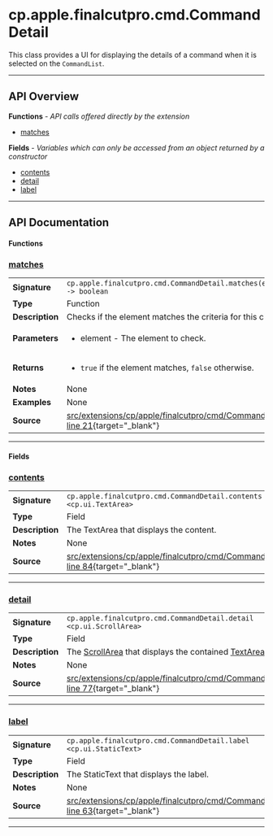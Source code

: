 # cp.apple.finalcutpro.cmd.CommandDetail

This class provides a UI for displaying the details of a command when it is selected on the `CommandList`.

---

## API Overview
**Functions** - _API calls offered directly by the extension_
 * [matches](#matches)

**Fields** - _Variables which can only be accessed from an object returned by a constructor_
 * [contents](#contents)
 * [detail](#detail)
 * [label](#label)


---

## API Documentation

#### Functions


### [matches](#matches)

|                                             |                                                                                     |
| --------------------------------------------|-------------------------------------------------------------------------------------|
| **Signature**                               | `cp.apple.finalcutpro.cmd.CommandDetail.matches(element) -> boolean`                                                                    |
| **Type**                                    | Function                                                                     |
| **Description**                             | Checks if the element matches the criteria for this class.                                                                     |
| **Parameters**                              | <ul><li>element - The element to check.</li></ul> |
| **Returns**                                 | <ul><li>`true` if the element matches, `false` otherwise.</li></ul>          |
| **Notes**                                   | None |
| **Examples**                                | None |
| **Source**                                  | [src/extensions/cp/apple/finalcutpro/cmd/CommandDetail.lua line 21](https://github.com/CommandPost/CommandPost/blob/develop/src/extensions/cp/apple/finalcutpro/cmd/CommandDetail.lua#L21){target="_blank"} |

---

#### Fields


### [contents](#contents)

|                                             |                                                                                     |
| --------------------------------------------|-------------------------------------------------------------------------------------|
| **Signature**                               | `cp.apple.finalcutpro.cmd.CommandDetail.contents <cp.ui.TextArea>`                                                                    |
| **Type**                                    | Field                                                                     |
| **Description**                             | The TextArea that displays the content.                                                                     |
| **Notes**                                   | None |
| **Source**                                  | [src/extensions/cp/apple/finalcutpro/cmd/CommandDetail.lua line 84](https://github.com/CommandPost/CommandPost/blob/develop/src/extensions/cp/apple/finalcutpro/cmd/CommandDetail.lua#L84){target="_blank"} |

---


### [detail](#detail)

|                                             |                                                                                     |
| --------------------------------------------|-------------------------------------------------------------------------------------|
| **Signature**                               | `cp.apple.finalcutpro.cmd.CommandDetail.detail <cp.ui.ScrollArea>`                                                                    |
| **Type**                                    | Field                                                                     |
| **Description**                             | The [ScrollArea](cp.ui.ScrollArea.md) that displays the contained [TextArea](cp.ui.TextArea.md).                                                                     |
| **Notes**                                   | None |
| **Source**                                  | [src/extensions/cp/apple/finalcutpro/cmd/CommandDetail.lua line 77](https://github.com/CommandPost/CommandPost/blob/develop/src/extensions/cp/apple/finalcutpro/cmd/CommandDetail.lua#L77){target="_blank"} |

---


### [label](#label)

|                                             |                                                                                     |
| --------------------------------------------|-------------------------------------------------------------------------------------|
| **Signature**                               | `cp.apple.finalcutpro.cmd.CommandDetail.label <cp.ui.StaticText>`                                                                    |
| **Type**                                    | Field                                                                     |
| **Description**                             | The StaticText that displays the label.                                                                     |
| **Notes**                                   | None |
| **Source**                                  | [src/extensions/cp/apple/finalcutpro/cmd/CommandDetail.lua line 63](https://github.com/CommandPost/CommandPost/blob/develop/src/extensions/cp/apple/finalcutpro/cmd/CommandDetail.lua#L63){target="_blank"} |

---

